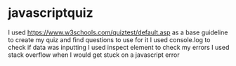 # javascriptquiz

I used https://www.w3schools.com/quiztest/default.asp as a base guideline to create my quiz and find questions to use for it
I used console.log to check if data was inputting
I used inspect element to check my errors
I used stack overflow when I would get stuck on a javascript error
